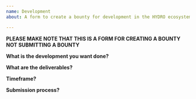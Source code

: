 ```yaml
---
name: Development
about: A form to create a bounty for development in the HYDRO ecosystem

---
```


**PLEASE MAKE NOTE THAT THIS IS A FORM FOR CREATING A BOUNTY NOT SUBMITTING A BOUNTY**

**What is the development you want done?**

**What are the deliverables?**

**Timeframe?**

**Submission process?**

